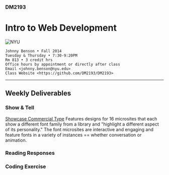 ### DM2193

# Intro to Web Development

![NYU](http://j-hnnybens-n.com/capture/imami.png)

    Johnny Benson • Fall 2014
    Tuesday & Thursday • 7:30-9:20PM
    Rm 813 • 3 credit hrs
    Office hours by appointment or directly after class
    Email <johnny.benson@nyu.edu>
    Class Website <https://github.com/DM2193/DM2193>

---

## Weekly Deliverables

### Show & Tell
[Showcase Commercial Type](http://showcase.commercialtype.com/)
Features designs for 16 microsites that each show a different font family from a library and "highlight a different aspect of its personality." The font microsites are interactive and engaging and feature fonts in a variety of instances == whether conversation or animation. 
### Reading Responses

### Coding Exercise
